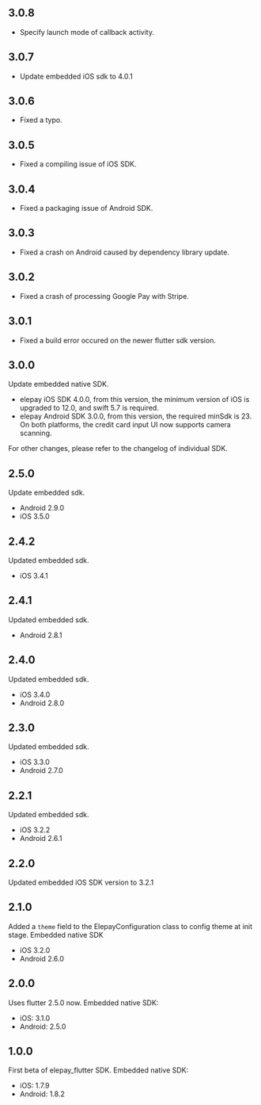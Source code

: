 ## 3.0.8
* Specify launch mode of callback activity.

## 3.0.7
* Update embedded iOS sdk to 4.0.1

## 3.0.6
* Fixed a typo.

## 3.0.5
* Fixed a compiling issue of iOS SDK.

## 3.0.4
* Fixed a packaging issue of Android SDK.

## 3.0.3
* Fixed a crash on Android caused by dependency library update.

## 3.0.2
* Fixed a crash of processing Google Pay with Stripe.

## 3.0.1
* Fixed a build error occured on the newer flutter sdk version.

## 3.0.0
Update embedded native SDK.
* elepay iOS SDK 4.0.0, from this version, the minimum version of iOS is upgraded to 12.0, and swift 5.7 is required.
* elepay Android SDK 3.0.0, from this version, the required minSdk is 23.
On both platforms, the credit card input UI now supports camera scanning.

For other changes, please refer to the changelog of individual SDK.

## 2.5.0
Update embedded sdk.
* Android 2.9.0
* iOS 3.5.0

## 2.4.2
Updated embedded sdk.
* iOS 3.4.1

## 2.4.1
Updated embedded sdk.
* Android 2.8.1

## 2.4.0
Updated embedded sdk.
* iOS 3.4.0
* Android 2.8.0

## 2.3.0
Updated embedded sdk.
* iOS 3.3.0
* Android 2.7.0

## 2.2.1
Updated embedded sdk.
* iOS 3.2.2
* Android 2.6.1

## 2.2.0
Updated embedded iOS SDK version to 3.2.1

## 2.1.0
Added a `theme` field to the ElepayConfiguration class to config theme at init stage.
Embedded native SDK
 * iOS 3.2.0
 * Android 2.6.0

## 2.0.0
Uses flutter 2.5.0 now.
Embedded native SDK:
  * iOS: 3.1.0
  * Android: 2.5.0

## 1.0.0

First beta of elepay_flutter SDK.
Embedded native SDK:
  * iOS: 1.7.9
  * Android: 1.8.2